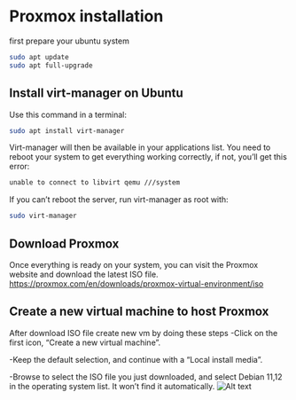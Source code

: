 # Proxmox installation

first prepare your ubuntu system

```bash
sudo apt update
sudo apt full-upgrade
```

## Install virt-manager on Ubuntu

Use this command in a terminal:
```bash
sudo apt install virt-manager
```
Virt-manager will then be available in your applications list. You need to reboot your system to get everything working correctly, if not, you’ll get this error:
```bash
unable to connect to libvirt qemu ///system
```
If you can’t reboot the server, run virt-manager as root with:
```bash
sudo virt-manager
```

## Download Proxmox
Once everything is ready on your system, you can visit the Proxmox website and download the latest ISO file. 
https://proxmox.com/en/downloads/proxmox-virtual-environment/iso

## Create a new virtual machine to host Proxmox
After download ISO file create new vm by doing these steps
-Click on the first icon, “Create a new virtual machine”.

-Keep the default selection, and continue with a “Local install media”.

-Browse to select the ISO file you just downloaded, and select Debian 11,12 in the operating system list.
It won’t find it automatically.
![Alt text](~/Downloads/proxmox-create-vm-iso.jpg)